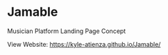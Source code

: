 # Jamable
Musician Platform Landing Page Concept

View Website: https://kyle-atienza.github.io/Jamable/
